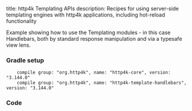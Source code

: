 title: http4k Templating APIs
description: Recipes for using server-side templating engines with http4k applications, including hot-reload functionality

Example showing how to use the Templating modules - in this case Handlebars, both by standard response manipulation and via a typesafe view lens.

### Gradle setup
```
    compile group: "org.http4k", name: "http4k-core", version: "3.144.0"
    compile group: "org.http4k", name: "http4k-template-handlebars", version: "3.144.0"
```

### Code [<img class="octocat"/>](https://github.com/http4k/http4k/blob/master/src/docs/cookbook/using_templates/example.kt)
<script src="https://gist-it.appspot.com/https://github.com/http4k/http4k/blob/master/src/docs/cookbook/using_templates/example.kt"></script>
